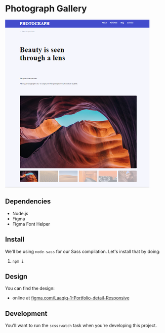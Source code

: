 # Photograph Gallery

![This is the screenShot of the photo-galley ](./webroot/images/rosny-photogallery.png)

## Dependencies
- Node.js
- Figma
- Figma Font Helper

## Install

We'll be using `node-sass` for our Sass compilation. Let's install that by doing:

1. `npm i`

## Design

You can find the design:

- online at [figma.com/Laaqiq-1-Portfolio-detail-Responsive](https://www.figma.com/file/VgF87mULloYb7HZ1EMCRzU/Laaqiq-1-Portfolio-detail-Responsive?node-id=0%3A1)

## Development

You'll want to run the `scss:watch` task when you're developing this project.




